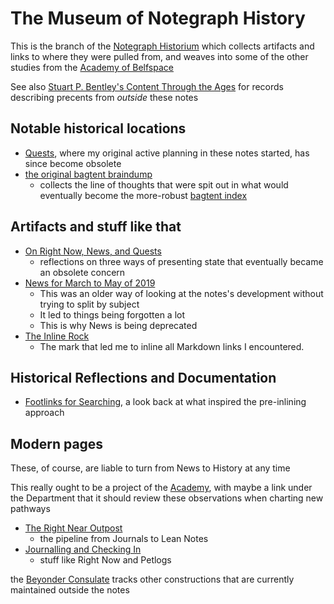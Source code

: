 # The Museum of Notegraph History

This is the branch of the [Notegraph Historium](c4ab1f6b-cac2-4025-ae27-3b82f0a9d4c6.md) which collects artifacts and links to where they were pulled from, and weaves into some of the other studies from the [Academy of Belfspace](a8c1b237-886b-4169-88ff-9e52bc1dbcf2.md)

See also [Stuart P. Bentley's Content Through the Ages](da311588-e9d8-4a56-898f-63934bcc0131.md) for records describing precents from *outside* these notes

## Notable historical locations

- [Quests](6f25cf97-8ee8-460e-9db8-3c241cadbff0.md), where my original active planning in these notes started, has since become obsolete
- [the original bagtent braindump](9432d8de-485e-4253-8dcb-e8ed3dda45f9.md)
  - collects the line of thoughts that were spit out in what would eventually become the more-robust [bagtent index](ba00b8cb-9d05-4aef-bd50-0990f82dd723.md)

## Artifacts and stuff like that

- [On Right Now, News, and Quests](1d70b7d4-c95c-4ef0-a2a5-c1f94afca7fb.md)
  - reflections on three ways of presenting state that eventually became an obsolete concern
- [News for March to May of 2019](ca8263d8-e03b-44b1-a6b9-bfbc7d24311f.md)
  - This was an older way of looking at the notes's development without trying to split by subject
  - It led to things being forgotten a lot
  - This is why News is being deprecated
- [The Inline Rock](d0a8281c-6f97-4b05-88a4-8034fd4fa72e.md)
  - The mark that led me to inline all Markdown links I encountered.

## Historical Reflections and Documentation

- [Footlinks for Searching](88e5452a-c473-4be1-a1ca-2f6caed18657.md), a look back at what inspired the pre-inlining approach

## Modern pages

These, of course, are liable to turn from News to History at any time

This really ought to be a project of the [Academy](a8c1b237-886b-4169-88ff-9e52bc1dbcf2.md), with maybe a link under the Department that it should review these observations when charting new pathways

- [The Right Near Outpost](ddde8098-c504-4113-a1e2-6540aeb16eb1.md)
  - the pipeline from Journals to Lean Notes
- [Journalling and Checking In](74453d4a-1474-47d7-a813-cc39cf773bcc.md)
  - stuff like Right Now and Petlogs

the [Beyonder Consulate](e1c5817b-ece2-47c1-a2bc-2fe6f082abc7.md) tracks other constructions that are currently maintained outside the notes
